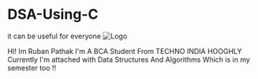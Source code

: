# DSA-Using-C
it can be useful for everyone
![Logo](https://www.passionateinmarketing.com/wp-content/uploads/2021/10/maxresdefault-199.jpg)

HI! Im Ruban Pathak I'm A BCA Student From TECHNO INDIA HOOGHLY Currently I'm attached with Data Structures And Algorithms Which is in my semester too !!

